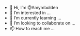 - 👋 Hi, I’m @Amymbolden
- 👀 I’m interested in ...
- 🌱 I’m currently learning ...
- 💞️ I’m looking to collaborate on ...
- 📫 How to reach me ...

<!---
Amymbolden/Amymbolden is a ✨ special ✨ repository because its `README.md` (this file) appears on your GitHub profile.
You can click the Preview link to take a look at your changes.
--->
